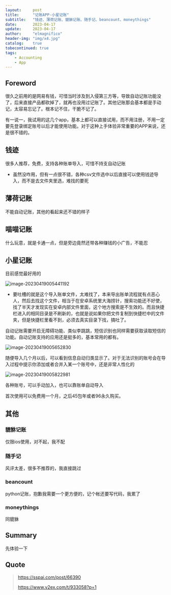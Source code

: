 ```yaml
---
layout:     post
title:      "记账APP-小星记账"
subtitle:   "钱迹、薄荷记账、貔貅记账、随手记、beancount、moneythings"
date:       2023-04-17
update:     2023-04-17
author:     "elmagnifico"
header-img: "img/x4.jpg"
catalog:    true
tobecontinued: true
tags:
    - Accounting
    - App
---
```


## Foreword

很久之前用的是网易有钱，可惜当时涉及到入侵第三方等，导致自动记账功能没了，后来直接产品都砍掉了，就再也没用过记账了。其他记账那会基本都是手动记，太容易忘记了。根本记不住，干脆不记了。



有一说一，我试用的这几个app，基本上都可以直接试用，而不用注册，不用一定要先登录绑定账号以后才能使用功能。对于这种上手体验非常重要的APP来说，还是很不错的。



## 钱迹

很多人推荐，免费，支持各种账单导入，可惜不持支自动记账

- 虽然没咋用，但有一点很不错，各种csv文件选中以后直接可以使用钱迹导入，而不是去文件夹里选，难找的要死



## 薄荷记账

不能自动记账，其他的看起来还不错的样子



## 喵喵记账

什么玩意，就是卡通一点，但是旁边竟然还带各种赚钱的小广告，不能忍



## 小星记账

目前感觉最好用的

![image-20230419005441192](https://img.elmagnifico.tech/static/upload/elmagnifico/202304190054381.png)

- 要吐槽的就是这个导入账单文件，太难找了，本来导出账单流程就有点恶心人，然后去找这个文件，相当于在安卓系统里大海捞针，搜索功能还不好使，找了半天才发现实在安卓内部文件里面，这个地方搜索是不生效的。而且快捷栏进入的相同目录是不刷新的，也就是说如果你把文件复制到快捷栏中的文件夹，但是快捷栏里看不到，必须去真实目录下找，搞吐了。



自动记账需要开启无障碍功能、类似李跳跳，短信识别也同样需要获取读取短信的功能。自动记账支持的应用还是挺多的，基本常用的都有。



![image-20230419005652830](https://img.elmagnifico.tech/static/upload/elmagnifico/202304190056955.png)

随便导入几个月以后，可以看到信息自动归类显示了。对于无法识别的账号会在导入过程中提示你添加或者合并入某一个账号中，还是非常人性化的



![image-20230419005822981](https://img.elmagnifico.tech/static/upload/elmagnifico/202304190058100.png)

各种账号，可以手动加入，也可以靠账单自动导入



首次使用可以免费用一个月，之后45包年或者96永久购买。



## 其他

### 貔貅记账

仅限ios使用，对不起，我不配



### 随手记

风评太差，很多不推荐的，我直接跳过



### beancount

python记账，抱歉我需要一个更方便的，记个帐还要写代码，我累了



### moneythings

同貔貅



## Summary

先体验一下



## Quote

> https://sspai.com/post/66390
>
> https://www.v2ex.com/t/933058?p=1
